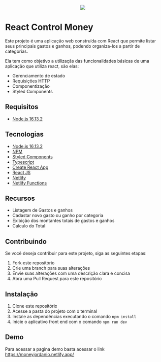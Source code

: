 <p  align="center">
   <img  src="https://i.ibb.co/SPGby68/jordanio.png"  />
</p>
<h1>React Control Money</h1>
<p>Este projeto é uma aplicação web construída com React que permite listar seus principais gastos e ganhos, podendo organiza-los a partir de categorias.</p>
<p>Ela tem como objetivo a utilizaçãs das funcionalidades básicas de uma aplicação que utiliza react, são elas:</p>
<ul>
    <li>Gerenciamento de estado</li>
    <li>Requisições HTTP</li>
    <li>Componentização</li>
    <li>Styled Components</li>
</ul>

<h2>Requisitos</h2>
<ul>
   <li><a href="https://nodejs.org/de/blog/release/v16.13.2/">Node.js 16.13.2</a></li>
</ul>
<h2>Tecnologias</h2>
<ul>
   <li><a href="https://nodejs.org/de/blog/release/v16.13.2/">Node.js 16.13.2</a></li>
   <li><a href="https://www.npmjs.com/">NPM</a></li>
   <li><a href="https://styled-components.com/">Styled Components</a></li>
   <li><a href="https://www.typescriptlang.org/">Typescript</a></li>
   <li><a href="https://create-react-app.dev/">Create React App</a></li>
   <li><a href="https://pt-br.reactjs.org/">React JS</a></li>
   <li><a href="https://www.netlify.com/">Netlify</a></li>
   <li><a href="https://www.netlify.com/products/functions/">Netlify Functions</a></li>
</ul>
<h2>Recursos</h2>
<ul>
    <li>Listagem de Gastos e ganhos</li>
    <li>Cadastar novo gasto ou ganho por categoria</li>
    <li>Exibição dos montantes totais de gastos e ganhos</li>
    <li>Calculo do Total</li>
</ul>
<h2>Contribuindo</h2>
<p>Se você deseja contribuir para este projeto, siga as seguintes etapas:</p>
<ol>
    <li>Fork este repositório</li>
    <li>Crie uma branch para suas alterações</li>
    <li>Envie suas alterações com uma descrição clara e concisa</li>
    <li>Abra uma Pull Request para este repositório</li>
</ol>
<h2>Instalação</h2>
<ol>
   <li>Clone este repositório</li>
   <li>Acesse a pasta do projeto com o terminal</li>
   <li>Instale as dependências executando o comando <code>npm install</code></li>
   <li>Inicie o aplicativo front end com o comando <code>npm run dev</code></li>
</ol>
<h2>Demo</h2>
<p>Para acessar a pagina demo basta acessar o link <a href="https://moneyjordanio.netlify.app/">https://moneyjordanio.netlify.app/</a></p>